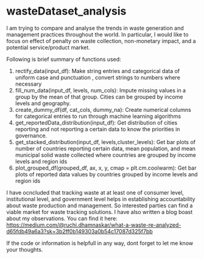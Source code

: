 # wasteDataset_analysis
I am trying to compare and analyse the trends in waste generation and management practices throughout the world. In particular, I would like to focus on effect of penalty on waste collection, non-monetary impact, and a potential service/product market.

Following is brief summary of functions used:
1. rectify_data(input_df): Make string entries and categorical data of uniform case and punctuation , convert strings to numbers where necessary
2. fill_num_data(input_df, levels, num_cols): Impute missing values in a group by the mean of that group. Cities can be grouped by income levels and geography. 
3. create_dummy_df(df, cat_cols, dummy_na): Create numerical columns for categorical entries to run through machine learning algorithms
4. get_reportedData_distribution(input_df): Get distribution of cities reporting and not reporting a certain data to know the priorities in governance. 
5. get_stacked_distribution(input_df, levels,cluster_levels): Get bar plots of number of countries reporting certain data, mean population, and mean municipal solid waste collected where countries are grouped by income levels and region ids
6. plot_grouped_df(grouped_df, ax,  x, y, cmap = plt.cm.coolwarm): Get bar plots of reported data values by countries grouped by income levels and region ids

I have ocncluded that tracking waste at at least one of consumer level, institutional level, and government level helps in establishing accountability about waste production and management. So interested parties can find a viable market for waste tracking solutions. I have also written a blog boast about my observations. You can find it here:
https://medium.com/@ruchi.dhamnaskar/what-a-waste-re-analyzed-d65fdb49a6a3?sk=3b2ff0b149303a0b54c17087d325f7bb

If the code or information is helpfull in any way, dont forget to let me know your thoughts.
